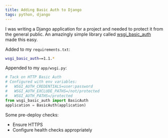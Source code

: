 ```yaml
---
title: Adding Basic Auth to Django
tags: python, django
---
```


I was writing a Django application for a project and needed to protect it from
the general public. An amazingly simple library called
[wsgi_basic_auth](https://pypi.python.org/pypi/wsgi-basic-auth/) made this
easy.

Added to my `requirements.txt`:

```bash
wsgi_basic_auth==1.1.*
```

Appended to my `app/wsgi.py`:

```python
# Tack on HTTP Basic Auth
# Configured with env variables:
#   WSGI_AUTH_CREDENTIALS=user:password
#   WSGI_AUTH_EXCLUDE_PATHS=/not/protected
#   WSGI_AUTH_PATHS=/protected
from wsgi_basic_auth import BasicAuth
application = BasicAuth(application)
```

Some pre-deploy checks:

- Ensure HTTPS
- Configure health checks appropriately
